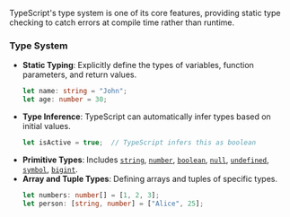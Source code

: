TypeScript's type system is one of its core features, providing static type checking to catch errors at compile time rather than runtime. 

### Type System
- **Static Typing**: Explicitly define the types of variables, function parameters, and return values.
  ```typescript
  let name: string = "John";
  let age: number = 30;
  ```
- **Type Inference**: TypeScript can automatically infer types based on initial values.
  ```typescript
  let isActive = true;  // TypeScript infers this as boolean
  ```
- **Primitive Types**: Includes [`string`](command:_github.copilot.openSymbolFromReferences?%5B%22%22%2C%5B%7B%22uri%22%3A%7B%22scheme%22%3A%22file%22%2C%22authority%22%3A%22%22%2C%22path%22%3A%22%2FUsers%2Flyc%2FDesktop%2Fwwwto.com%2Fdocs%2Ftypescript%2Fall.md%22%2C%22query%22%3A%22%22%2C%22fragment%22%3A%22%22%7D%2C%22pos%22%3A%7B%22line%22%3A6%2C%22character%22%3A10%7D%7D%5D%2C%227b835b9d-7b09-46e1-be1e-4b05b8789dd0%22%5D "Go to definition"), [`number`](command:_github.copilot.openSymbolFromReferences?%5B%22%22%2C%5B%7B%22uri%22%3A%7B%22scheme%22%3A%22file%22%2C%22authority%22%3A%22%22%2C%22path%22%3A%22%2FUsers%2Flyc%2FDesktop%2Fwwwto.com%2Fdocs%2Ftypescript%2Fall.md%22%2C%22query%22%3A%22%22%2C%22fragment%22%3A%22%22%7D%2C%22pos%22%3A%7B%22line%22%3A7%2C%22character%22%3A9%7D%7D%5D%2C%227b835b9d-7b09-46e1-be1e-4b05b8789dd0%22%5D "Go to definition"), [`boolean`](command:_github.copilot.openSymbolFromReferences?%5B%22%22%2C%5B%7B%22uri%22%3A%7B%22scheme%22%3A%22file%22%2C%22authority%22%3A%22%22%2C%22path%22%3A%22%2FUsers%2Flyc%2FDesktop%2Fwwwto.com%2Fdocs%2Ftypescript%2Fall.md%22%2C%22query%22%3A%22%22%2C%22fragment%22%3A%22%22%7D%2C%22pos%22%3A%7B%22line%22%3A11%2C%22character%22%3A51%7D%7D%5D%2C%227b835b9d-7b09-46e1-be1e-4b05b8789dd0%22%5D "Go to definition"), [`null`](command:_github.copilot.openSymbolFromReferences?%5B%22%22%2C%5B%7B%22uri%22%3A%7B%22scheme%22%3A%22file%22%2C%22authority%22%3A%22%22%2C%22path%22%3A%22%2FUsers%2Flyc%2FDesktop%2Fwwwto.com%2Fdocs%2Ftypescript%2Fall.md%22%2C%22query%22%3A%22%22%2C%22fragment%22%3A%22%22%7D%2C%22pos%22%3A%7B%22line%22%3A12%2C%22character%22%3A51%7D%7D%5D%2C%227b835b9d-7b09-46e1-be1e-4b05b8789dd0%22%5D "Go to definition"), [`undefined`](command:_github.copilot.openSymbolFromReferences?%5B%22%22%2C%5B%7B%22uri%22%3A%7B%22scheme%22%3A%22file%22%2C%22authority%22%3A%22%22%2C%22path%22%3A%22%2FUsers%2Flyc%2FDesktop%2Fwwwto.com%2Fdocs%2Ftypescript%2Fall.md%22%2C%22query%22%3A%22%22%2C%22fragment%22%3A%22%22%7D%2C%22pos%22%3A%7B%22line%22%3A12%2C%22character%22%3A57%7D%7D%5D%2C%227b835b9d-7b09-46e1-be1e-4b05b8789dd0%22%5D "Go to definition"), [`symbol`](command:_github.copilot.openSymbolFromReferences?%5B%22%22%2C%5B%7B%22uri%22%3A%7B%22scheme%22%3A%22file%22%2C%22authority%22%3A%22%22%2C%22path%22%3A%22%2FUsers%2Flyc%2FDesktop%2Fwwwto.com%2Fdocs%2Ftypescript%2Fall.md%22%2C%22query%22%3A%22%22%2C%22fragment%22%3A%22%22%7D%2C%22pos%22%3A%7B%22line%22%3A12%2C%22character%22%3A68%7D%7D%5D%2C%227b835b9d-7b09-46e1-be1e-4b05b8789dd0%22%5D "Go to definition"), [`bigint`](command:_github.copilot.openSymbolFromReferences?%5B%22%22%2C%5B%7B%22uri%22%3A%7B%22scheme%22%3A%22file%22%2C%22authority%22%3A%22%22%2C%22path%22%3A%22%2FUsers%2Flyc%2FDesktop%2Fwwwto.com%2Fdocs%2Ftypescript%2Fall.md%22%2C%22query%22%3A%22%22%2C%22fragment%22%3A%22%22%7D%2C%22pos%22%3A%7B%22line%22%3A12%2C%22character%22%3A76%7D%7D%5D%2C%227b835b9d-7b09-46e1-be1e-4b05b8789dd0%22%5D "Go to definition").
- **Array and Tuple Types**: Defining arrays and tuples of specific types.
  ```typescript
  let numbers: number[] = [1, 2, 3];
  let person: [string, number] = ["Alice", 25];
  ```
